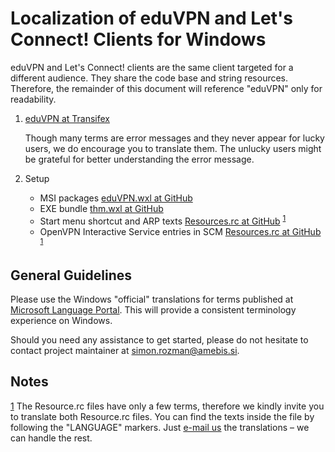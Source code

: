 # Localization of eduVPN and Let's Connect! Clients for Windows

eduVPN and Let's Connect! clients are the same client targeted for a different audience. They share the code base and string resources. Therefore, the remainder of this document will reference "eduVPN" only for readability.

1. [eduVPN at Transifex](https://www.transifex.com/amebis/eduvpn/)

   Though many terms are error messages and they never appear for lucky users, we do encourage you to translate them. The unlucky users might be grateful for better understanding the error message.

2. Setup

   - MSI packages [eduVPN.wxl at GitHub](https://github.com/Amebis/eduVPN/blob/master/Install/eduVPN.wxl)
   - EXE bundle [thm.wxl at GitHub](https://github.com/Amebis/eduVPN/blob/master/Install/thm.wxl)
   - Start menu shortcut and ARP texts [Resources.rc at GitHub](https://github.com/Amebis/eduVPN/blob/master/eduVPN.Resources/Resources.rc) <sup>[1]</sup>
   - OpenVPN Interactive Service entries in SCM [Resources.rc at GitHub](https://github.com/Amebis/eduVPN/blob/master/OpenVPN.Resources/Resources.rc) <sup>[1]</sup>


## General Guidelines

Please use the Windows "official" translations for terms published at [Microsoft Language Portal](https://www.microsoft.com/en-us/language). This will provide a consistent terminology experience on Windows.

Should you need any assistance to get started, please do not hesitate to contact project maintainer at [simon.rozman@amebis.si](mailto:simon.rozman@amebis.si).


## Notes

[1]: #footnote1
<a name="footnote1">[1]</a> The Resource.rc files have only a few terms, therefore we kindly invite you to translate both Resource.rc files. You can find the texts inside the file by following the "LANGUAGE" markers. Just [e-mail us](mailto:simon.rozman@amebis.si) the translations – we can handle the rest.
